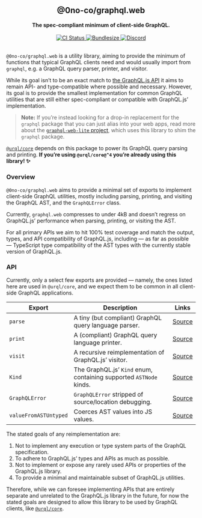<div align="center">
  <h2>@0no-co/graphql.web</h2>
  <strong>The spec-compliant minimum of client-side GraphQL.</strong>
  <br />
  <br />
  <a href="https://github.com/0no-co/graphql.web/actions/workflows/release.yml">
    <img alt="CI Status" src="https://github.com/0no-co/graphql.web/actions/workflows/release.yml/badge.svg?branch=main" />
  </a>
  <a href="https://npmjs.com/package/@0no-co/graphql.web">
    <img alt="Bundlesize" src="https://deno.bundlejs.com/?q=@0no-co/graphql.web&badge" />
  </a>
  <a href="https://urql.dev/discord">
    <img alt="Discord" src="https://img.shields.io/discord/10823788925230864074?color=7389D8&label&logo=discord&logoColor=ffffff" />
  </a>
  <br />
  <br />
</div>

`@0no-co/graphql.web` is a utility library, aiming to provide the minimum of
functions that typical GraphQL clients need and would usually import from
`graphql`, e.g. a GraphQL query parser, printer, and visitor.

While its goal isn’t to be an exact match to [the GraphQL.js
API](https://graphql.org/graphql-js/graphql/) it aims to remain API- and
type-compatible where possible and necessary. However, its goal is to provide
the smallest implementation for common GraphQL utilities that are still either
spec-compliant or compatible with GraphQL.js’ implementation.

> **Note:** If you’re instead looking for a drop-in replacement for the
> `graphql` package that you can just alias into your web apps, read more about
> the [`graphql-web-lite` project](https://github.com/0no-co/graphql-web-lite),
> which uses this library to shim the `graphql` package.

[`@urql/core`](https://github.com/urql-graphql/urql) depends on this package to
power its GraphQL query parsing and printing. **If you’re using `@urql/core@^4`
you’re already using this library! ✨**

### Overview

`@0no-co/graphql.web` aims to provide a minimal set of exports to implement
client-side GraphQL utilities, mostly including parsing, printing, and visiting
the GraphQL AST, and the `GraphQLError` class.

Currently, `graphql.web` compresses to under 4kB and doesn’t regress on
GraphQL.js’ performance when parsing, printing, or visiting the AST.

For all primary APIs we aim to hit 100% test coverage and match the output,
types, and API compatibility of GraphQL.js, including — as far as possible
— TypeScript type compatibility of the AST types with the currently stable
version of GraphQL.js.

### API

Currently, only a select few exports are provided — namely, the ones listed here
are used in `@urql/core`, and we expect them to be common in all client-side
GraphQL applications.

| Export                | Description                                                        | Links                      |
| --------------------- | ------------------------------------------------------------------ | -------------------------- |
| `parse`               | A tiny (but compliant) GraphQL query language parser.              | [Source](./src/parser.ts)  |
| `print`               | A (compliant) GraphQL query language printer.                      | [Source](./src/printer.ts) |
| `visit`               | A recursive reimplementation of GraphQL.js’ visitor.               | [Source](./src/printer.ts) |
| `Kind`                | The GraphQL.js’ `Kind` enum, containing supported `ASTNode` kinds. | [Source](./src/kind.ts)    |
| `GraphQLError`        | `GraphQLError` stripped of source/location debugging.              | [Source](./src/kind.ts)    |
| `valueFromASTUntyped` | Coerces AST values into JS values.                                 | [Source](./src/values.ts)  |

The stated goals of any reimplementation are:

1. Not to implement any execution or type system parts of the GraphQL
   specification.
2. To adhere to GraphQL.js’ types and APIs as much as possible.
3. Not to implement or expose any rarely used APIs or properties of the
   GraphQL.js library.
4. To provide a minimal and maintainable subset of GraphQL.js utilities.

Therefore, while we can foresee implementing APIs that are entirely separate and
unrelated to the GraphQL.js library in the future, for now the stated goals are
designed to allow this library to be used by GraphQL clients, like
[`@urql/core`](https://github.com/urql-graphql/urql).
